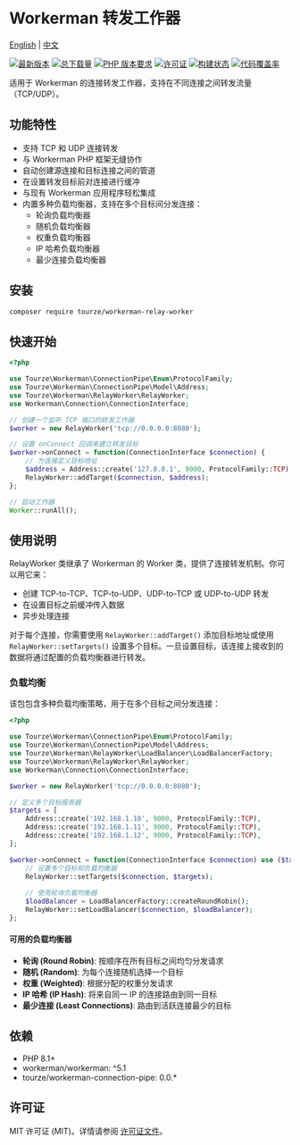 # Workerman 转发工作器

[English](README.md) | [中文](README.zh-CN.md)

[![最新版本](https://img.shields.io/packagist/v/tourze/workerman-relay-worker.svg?style=flat-square)](https://packagist.org/packages/tourze/workerman-relay-worker)
[![总下载量](https://img.shields.io/packagist/dt/tourze/workerman-relay-worker.svg?style=flat-square)](https://packagist.org/packages/tourze/workerman-relay-worker)
[![PHP 版本要求](https://img.shields.io/packagist/php-v/tourze/workerman-relay-worker.svg?style=flat-square)](https://packagist.org/packages/tourze/workerman-relay-worker)
[![许可证](https://img.shields.io/packagist/l/tourze/workerman-relay-worker.svg?style=flat-square)](https://packagist.org/packages/tourze/workerman-relay-worker)
[![构建状态](https://img.shields.io/github/actions/workflow/status/tourze/php-monorepo/ci.yml?branch=master&style=flat-square)](https://github.com/tourze/php-monorepo/actions)
[![代码覆盖率](https://img.shields.io/codecov/c/github/tourze/php-monorepo/master.svg?style=flat-square)](https://codecov.io/gh/tourze/php-monorepo)

适用于 Workerman 的连接转发工作器，支持在不同连接之间转发流量（TCP/UDP）。

## 功能特性

- 支持 TCP 和 UDP 连接转发
- 与 Workerman PHP 框架无缝协作
- 自动创建源连接和目标连接之间的管道
- 在设置转发目标前对连接进行缓冲
- 与现有 Workerman 应用程序轻松集成
- 内置多种负载均衡器，支持在多个目标间分发连接：
  - 轮询负载均衡器
  - 随机负载均衡器
  - 权重负载均衡器
  - IP 哈希负载均衡器
  - 最少连接负载均衡器

## 安装

```bash
composer require tourze/workerman-relay-worker
```

## 快速开始

```php
<?php

use Tourze\Workerman\ConnectionPipe\Enum\ProtocolFamily;
use Tourze\Workerman\ConnectionPipe\Model\Address;
use Tourze\Workerman\RelayWorker\RelayWorker;
use Workerman\Connection\ConnectionInterface;

// 创建一个监听 TCP 端口的转发工作器
$worker = new RelayWorker('tcp://0.0.0.0:8080');

// 设置 onConnect 回调来建立转发目标
$worker->onConnect = function(ConnectionInterface $connection) {
    // 为连接定义目标地址
    $address = Address::create('127.0.0.1', 9000, ProtocolFamily::TCP);
    RelayWorker::addTarget($connection, $address);
};

// 启动工作器
Worker::runAll();
```

## 使用说明

RelayWorker 类继承了 Workerman 的 Worker 类，提供了连接转发机制。你可以用它来：

- 创建 TCP-to-TCP、TCP-to-UDP、UDP-to-TCP 或 UDP-to-UDP 转发
- 在设置目标之前缓冲传入数据
- 异步处理连接

对于每个连接，你需要使用 `RelayWorker::addTarget()` 添加目标地址或使用 `RelayWorker::setTargets()` 设置多个目标。一旦设置目标，该连接上接收到的数据将通过配置的负载均衡器进行转发。

### 负载均衡

该包包含多种负载均衡策略，用于在多个目标之间分发连接：

```php
<?php

use Tourze\Workerman\ConnectionPipe\Enum\ProtocolFamily;
use Tourze\Workerman\ConnectionPipe\Model\Address;
use Tourze\Workerman\RelayWorker\LoadBalancer\LoadBalancerFactory;
use Tourze\Workerman\RelayWorker\RelayWorker;
use Workerman\Connection\ConnectionInterface;

$worker = new RelayWorker('tcp://0.0.0.0:8080');

// 定义多个目标服务器
$targets = [
    Address::create('192.168.1.10', 9000, ProtocolFamily::TCP),
    Address::create('192.168.1.11', 9000, ProtocolFamily::TCP),
    Address::create('192.168.1.12', 9000, ProtocolFamily::TCP),
];

$worker->onConnect = function(ConnectionInterface $connection) use ($targets) {
    // 设置多个目标和负载均衡器
    RelayWorker::setTargets($connection, $targets);
    
    // 使用轮询负载均衡器
    $loadBalancer = LoadBalancerFactory::createRoundRobin();
    RelayWorker::setLoadBalancer($connection, $loadBalancer);
};
```

#### 可用的负载均衡器

- **轮询 (Round Robin)**: 按顺序在所有目标之间均匀分发请求
- **随机 (Random)**: 为每个连接随机选择一个目标
- **权重 (Weighted)**: 根据分配的权重分发请求
- **IP 哈希 (IP Hash)**: 将来自同一 IP 的连接路由到同一目标
- **最少连接 (Least Connections)**: 路由到活跃连接最少的目标

## 依赖

- PHP 8.1+
- workerman/workerman: ^5.1
- tourze/workerman-connection-pipe: 0.0.*

## 许可证

MIT 许可证 (MIT)。详情请参阅 [许可证文件](LICENSE)。
